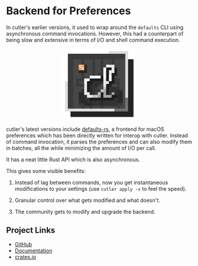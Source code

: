 # Backend for Preferences

In cutler's earlier versions, it used to wrap around the `defaults` CLI using asynchronous command invocations. However, this had a counterpart of being slow and extensive in terms of I/O and shell command execution.

<div align="center">
<img width="200px" src="https://github.com/hitblast/defaults-rs/raw/master/assets/logo.png">
</div>

cutler's latest versions include <a href="https://github.com/hitblast/defaults-rs">defaults-rs</a>, a frontend for macOS preferences which has been directly written for interop with cutler. Instead of command invocation, it parses the preferences and can also modify them in batches, all the while minimizing the amount of I/O per call.

It has a neat little Rust API which is also asynchronous.

This gives some visible benefits:

1. Instead of lag between commands, now you get instantaneous modifications to your settings (use `cutler apply -v` to feel the speed).

2. Granular control over what gets modified and what doesn't.

3. The community gets to modify and upgrade the backend.

## Project Links

- [GitHub](https://github.com/hitblast/defaults-rs)
- [Documentation](https://hitblast.github.io/defaults-rs)
- [crates.io](https://crates.io/crates/defaults-rs)
